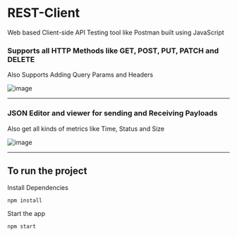 # REST-Client
Web based Client-side API Testing tool like Postman built using JavaScript
### Supports all HTTP Methods like GET, POST, PUT, PATCH and DELETE
Also Supports Adding Query Params and Headers


![image](https://github.com/AdityaBhate/REST-Client/assets/98549181/c32bf3bb-314c-4c8a-8124-ec84aa7cc848)

---

### JSON Editor and viewer for sending and Receiving Payloads
Also get all kinds of metrics like Time, Status and Size


![image](https://github.com/AdityaBhate/REST-Client/assets/98549181/231d809e-51ec-4db1-bc16-32a306f0d3ee)

---

## To run the project

Install Dependencies
```
npm install
```

Start the app
```
npm start
```
